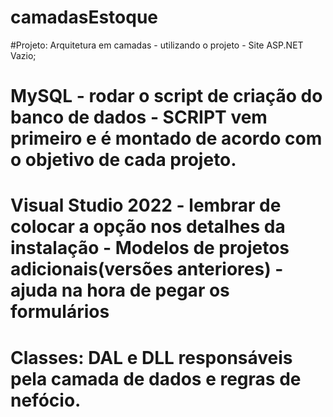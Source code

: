 # camadasEstoque
#Projeto: Arquitetura em camadas -  utilizando o projeto - Site ASP.NET Vazio;

# MySQL  - rodar o script de criação do banco de dados - SCRIPT vem primeiro e é montado de acordo com o objetivo de cada projeto.
# Visual Studio 2022 - lembrar de colocar a opção nos detalhes da instalação - Modelos de projetos adicionais(versões anteriores) -  ajuda na hora de pegar os formulários 
# Classes: DAL e DLL responsáveis pela camada de dados e regras de nefócio.


